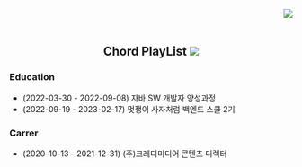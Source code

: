 
<div align="center">

  <img align="right" src="https://github-readme-stats.vercel.app/api/top-langs/?username=chordpli&layout=compact"><br><br>
  
  ## Chord PlayList <a href="https://youtu.be/1ePtRFwaDTg"><img src="https://img.shields.io/badge/YouTube Music-FF0000?style=flat-square&logo=YouTubeMusic&logoColor=white"/></a>
  <div align="left">
    <h3>Education</h3>
    <ul>
      <li> (2022-03-30 - 2022-09-08) 자바 SW 개발자 양성과정</li>
      <li> (2022-09-19 - 2023-02-17) 멋쟁이 사자처럼 백엔드 스쿨 2기</li>
    </ul>
    <h3>Carrer</h3>
    <ul>
      <li> (2020-10-13 - 2021-12-31) (주)크레디미디어 콘텐츠 디렉터</li>
    </ul>
  </div>
  



</div>
